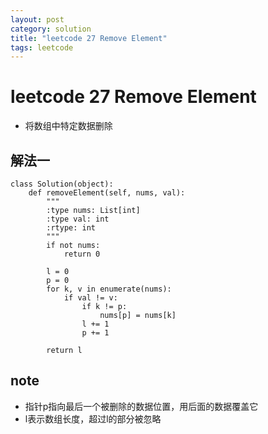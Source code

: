 ```yaml
---
layout: post
category: solution
title: "leetcode 27 Remove Element"
tags: leetcode
---
```


# leetcode 27 Remove Element

* 将数组中特定数据删除

## 解法一
```
class Solution(object):
    def removeElement(self, nums, val):
        """
        :type nums: List[int]
        :type val: int
        :rtype: int
        """
        if not nums:
            return 0
        
        l = 0
        p = 0
        for k, v in enumerate(nums):
            if val != v:
                if k != p:
                    nums[p] = nums[k]
                l += 1
                p += 1
        
        return l
```

## note

* 指针p指向最后一个被删除的数据位置，用后面的数据覆盖它
* l表示数组长度，超过l的部分被忽略
